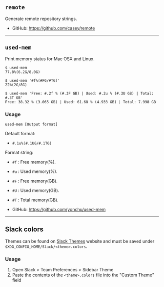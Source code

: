 ## `remote`

Generate remote repository strings.

- GitHub: https://github.com/casey/remote

---

## `used-mem`

Print memory status for Mac OSX and Linux.

```console
$ used-mem
77.8%(6.2G/8.0G)

$ used-mem '#f%(#FG/#TG)'
22%(2G/8G)

$ used-mem 'Free: #.2f % (#.3F GB) | Used: #.2u % (#.3U GB) | Total: #.3T GB'
Free: 38.32 % (3.065 GB) | Used: 61.68 % (4.933 GB) | Total: 7.998 GB
```

### Usage

```
used-mem [Output format]
```

Default format:

- ``#.1u%(#.1UG/#.1TG)``

Format string:

- ``#f`` : Free memory(%).
- ``#u`` : Used memory(%).
- ``#F`` : Free memory(GB).
- ``#U`` : Used memory(GB).
- ``#T`` : Total memory(GB).

- GitHub: https://github.com/yonchu/used-mem

---

## Slack colors

Themes can be found on [Slack Themes](https://slackthemes.net/) website and must be saved under `$XDG_CONFIG_HOME/Slack/<theme>.colors`.

### Usage

1. Open Slack > Team Preferences > Sidebar Theme
2. Paste the contents of the `<theme>.colors` file into the "Custom Theme" field
